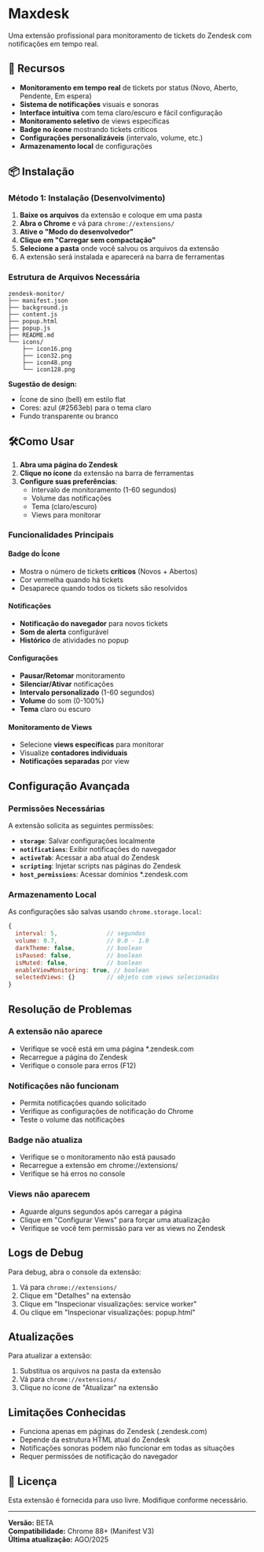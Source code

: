 # Maxdesk

Uma extensão profissional para monitoramento de tickets do Zendesk com notificações em tempo real.

## 🚀 Recursos

- **Monitoramento em tempo real** de tickets por status (Novo, Aberto, Pendente, Em espera)
- **Sistema de notificações** visuais e sonoras
- **Interface intuitiva** com tema claro/escuro e fácil configuração
- **Monitoramento seletivo** de views específicas
- **Badge no ícone** mostrando tickets críticos
- **Configurações personalizáveis** (intervalo, volume, etc.)
- **Armazenamento local** de configurações

## 📦 Instalação

### Método 1: Instalação (Desenvolvimento)

1. **Baixe os arquivos** da extensão e coloque em uma pasta
2. **Abra o Chrome** e vá para `chrome://extensions/`
3. **Ative o "Modo do desenvolvedor"**
4. **Clique em "Carregar sem compactação"**
5. **Selecione a pasta** onde você salvou os arquivos da extensão
6. A extensão será instalada e aparecerá na barra de ferramentas

### Estrutura de Arquivos Necessária

```
zendesk-monitor/
├── manifest.json
├── background.js
├── content.js
├── popup.html
├── popup.js
├── README.md
└── icons/
    ├── icon16.png
    ├── icon32.png
    ├── icon48.png
    └── icon128.png
```

**Sugestão de design:**

- Ícone de sino (bell) em estilo flat
- Cores: azul (#2563eb) para o tema claro
- Fundo transparente ou branco

## 🛠Como Usar

1. **Abra uma página do Zendesk**
2. **Clique no ícone** da extensão na barra de ferramentas
3. **Configure suas preferências**:
   - Intervalo de monitoramento (1-60 segundos)
   - Volume das notificações
   - Tema (claro/escuro)
   - Views para monitorar

### Funcionalidades Principais

#### Badge do Ícone

- Mostra o número de tickets **críticos** (Novos + Abertos)
- Cor vermelha quando há tickets
- Desaparece quando todos os tickets são resolvidos

#### Notificações

- **Notificação do navegador** para novos tickets
- **Som de alerta** configurável
- **Histórico** de atividades no popup

#### Configurações

- **Pausar/Retomar** monitoramento
- **Silenciar/Ativar** notificações
- **Intervalo personalizado** (1-60 segundos)
- **Volume** do som (0-100%)
- **Tema** claro ou escuro

#### Monitoramento de Views

- Selecione **views específicas** para monitorar
- Visualize **contadores individuais**
- **Notificações separadas** por view

## Configuração Avançada

### Permissões Necessárias

A extensão solicita as seguintes permissões:

- **`storage`**: Salvar configurações localmente
- **`notifications`**: Exibir notificações do navegador
- **`activeTab`**: Acessar a aba atual do Zendesk
- **`scripting`**: Injetar scripts nas páginas do Zendesk
- **`host_permissions`**: Acessar domínios \*.zendesk.com

### Armazenamento Local

As configurações são salvas usando `chrome.storage.local`:

```javascript
{
  interval: 5,              // segundos
  volume: 0.7,              // 0.0 - 1.0
  darkTheme: false,         // boolean
  isPaused: false,          // boolean
  isMuted: false,           // boolean
  enableViewMonitoring: true, // boolean
  selectedViews: {}         // objeto com views selecionadas
}
```

## Resolução de Problemas

### A extensão não aparece

- Verifique se você está em uma página \*.zendesk.com
- Recarregue a página do Zendesk
- Verifique o console para erros (F12)

### Notificações não funcionam

- Permita notificações quando solicitado
- Verifique as configurações de notificação do Chrome
- Teste o volume das notificações

### Badge não atualiza

- Verifique se o monitoramento não está pausado
- Recarregue a extensão em chrome://extensions/
- Verifique se há erros no console

### Views não aparecem

- Aguarde alguns segundos após carregar a página
- Clique em "Configurar Views" para forçar uma atualização
- Verifique se você tem permissão para ver as views no Zendesk

## Logs de Debug

Para debug, abra o console da extensão:

1. Vá para `chrome://extensions/`
2. Clique em "Detalhes" na extensão
3. Clique em "Inspecionar visualizações: service worker"
4. Ou clique em "Inspecionar visualizações: popup.html"

## Atualizações

Para atualizar a extensão:

1. Substitua os arquivos na pasta da extensão
2. Vá para `chrome://extensions/`
3. Clique no ícone de "Atualizar" na extensão

## Limitações Conhecidas

- Funciona apenas em páginas do Zendesk (.zendesk.com)
- Depende da estrutura HTML atual do Zendesk
- Notificações sonoras podem não funcionar em todas as situações
- Requer permissões de notificação do navegador

## 📄 Licença

Esta extensão é fornecida para uso livre. Modifique conforme necessário.

---

**Versão:** BETA  
**Compatibilidade:** Chrome 88+ (Manifest V3)  
**Última atualização:** AGO/2025

